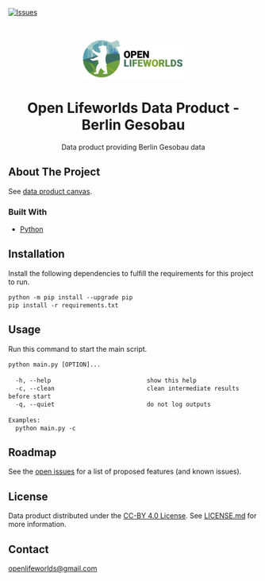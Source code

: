 [![Issues](https://img.shields.io/github/issues/open-lifeworlds/open-lifeworlds-data-product-berlin-gesobau)](https://github.com/open-lifeworlds/open-lifeworlds-data-product-berlin-gesobau/issues)

<br />
<p align="center">
  <a href="https://github.com/open-lifeworlds/open-lifeworlds-data-product-berlin-gesobau">
    <img src="logo_with_text.png" alt="Logo" height="80">
  </a>

  <h1 align="center">Open Lifeworlds Data Product - Berlin Gesobau</h1>

  <p align="center">
    Data product providing Berlin Gesobau data</a>
  </p>
</p>

## About The Project

See [data product canvas](docs/data-product-canvas.md).

### Built With

* [Python](https://www.python.org/)

## Installation

Install the following dependencies to fulfill the requirements for this project to run.

```shell script
python -m pip install --upgrade pip
pip install -r requirements.txt
```

## Usage

Run this command to start the main script.

```shell script
python main.py [OPTION]...

  -h, --help                           show this help
  -c, --clean                          clean intermediate results before start
  -q, --quiet                          do not log outputs

Examples:
  python main.py -c
```

## Roadmap

See the [open issues](https://github.com/open-lifeworlds/open-lifeworlds-data-product-berlin-gesobau/issues) for a list of proposed features (and
 known issues).

## License

Data product distributed under the [CC-BY 4.0 License](https://creativecommons.org/licenses/by/4.0/). See [LICENSE.md](./LICENSE.md) for more information.

## Contact

openlifeworlds@gmail.com
